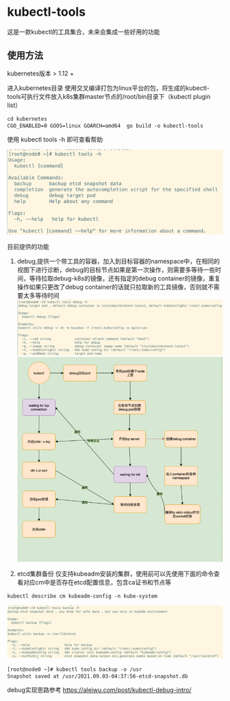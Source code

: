 # kubectl-tools

这是一款kubectl的工具集合，未来会集成一些好用的功能

## 使用方法

kubernetes版本 > 1.12 + 

进入kubernetes目录 使用交叉编译打包为linux平台的包，将生成的kubectl-tools可执行文件放入k8s集群master节点的/root/bin目录下（kubectl plugin list）
```shell
cd kubernetes
CGO_ENABLED=0 GOOS=linux GOARCH=amd64  go build -o kubectl-tools
```
使用 kubectl tools -h 即可查看帮助

![img_1.png](img/img_1.png)


目前提供的功能

1. debug,提供一个带工具的容器，加入到目标容器的namespace中，在相同的视图下进行诊断，debug的目标节点如果是第一次操作，则需要多等待一些时间，等待拉取debug-k8s的镜像，还有指定的debug container的镜像，重复操作如果只更改了debug container的话就只拉取新的工具镜像，否则就不需要太多等待时间
![img.png](img/img0.png)
![img.png](img/img.png)


2. etcd集群备份 仅支持kubeadm安装的集群，使用前可以先使用下面的命令查看对应cm中是否存在etcd配置信息，包含ca证书和节点等
```shell
kubectl describe cm kubeadm-config -n kube-system
```
![img.png](img/1.png)
```shell
[root@node0 ~]# kubectl tools backup -o /usr
Snapshot saved at /usr/2021.09.03-04:37:56-etcd-snapshot.db
```




debug实现思路参考 https://aleiwu.com/post/kubectl-debug-intro/